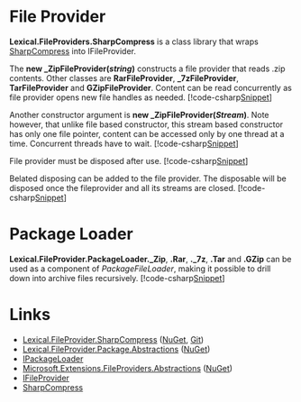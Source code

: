 ﻿---
uid: Lexical.FileProvider.SharpCompress
---
# File Provider
**Lexical.FileProviders.SharpCompress** is a class library that wraps [SharpCompress](https://github.com/adamhathcock/sharpcompress) into IFileProvider.

The **new _ZipFileProvider(*string*)** constructs a file provider that reads .zip contents. 
Other classes are **RarFileProvider**, **_7zFileProvider**, **TarFileProvider** and **GZipFileProvider**.
Content can be read concurrently as file provider opens new file handles as needed.
[!code-csharp[Snippet](Examples.cs#Snippet_1)]

Another constructor argument is **new _ZipFileProvider(*Stream*)**. Note however, 
that unlike file based constructor, this stream based constructor has only one file pointer, content can be accessed only by one thread at a time. Concurrent threads have to wait.
[!code-csharp[Snippet](Examples.cs#Snippet_2)]

File provider must be disposed after use.
[!code-csharp[Snippet](Examples.cs#Snippet_3)]

Belated disposing can be added to the file provider. The disposable will be disposed once the fileprovider and all its streams are closed.
[!code-csharp[Snippet](Examples.cs#Snippet_10)]

# Package Loader
**Lexical.FileProvider.PackageLoader._Zip**, **.Rar**, **._7z**, **.Tar** and **.GZip** 
can be used as a component of *PackageFileLoader*, making it possible to drill down into archive files recursively.
[!code-csharp[Snippet](Examples.cs#Snippet_4)]

# Links
* [Lexical.FileProvider.SharpCompress](http://lexical.fi/FileProvider/docs/SharpCompress/index.html) ([NuGet](https://www.nuget.org/packages/Lexical.FileProvider.SharpCompress/), [Git](https://github.com/tagcode/Lexical.FileProvider/blob/master/Lexical.FileProvider.SharpCompress/))
* [Lexical.FileProvider.Package.Abstractions](http://lexical.fi/FileProvider/docs/Package.Abstractions/index.html) ([NuGet](https://www.nuget.org/packages/Lexical.FileProvider.Package.Abstractions/))
 * [IPackageLoader](https://github.com/tagcode/Lexical.FileProvider/blob/master/Lexical.FileProvider.Package.Abstractions/IPackageLoader.cs)
* [Microsoft.Extensions.FileProviders.Abstractions](https://docs.microsoft.com/en-us/aspnet/core/fundamentals/file-providers) ([NuGet](https://www.nuget.org/packages/Microsoft.Extensions.FileProviders.Abstractions/))
 * [IFileProvider](https://github.com/aspnet/Extensions/blob/master/src/FileProviders/Abstractions/src/IFileProvider.cs)
* [SharpCompress](https://github.com/adamhathcock/sharpcompress)
